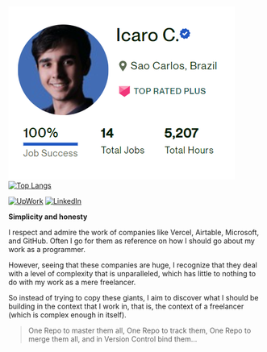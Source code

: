 
![UpWork](./upwork.png) [![Top Langs](https://github-readme-stats.vercel.app/api/top-langs/?username=asasvirtuais&hide=php)](https://github.com/anuraghazra/github-readme-stats)

[![UpWork](https://img.shields.io/badge/Upwork%20Profile-black?style=for-the-badge&logo=upwork)](https://upwork.com/fl/icarocc)
[![LinkedIn](https://img.shields.io/badge/LinkedIn-0077B5?style=for-the-badge&logo=linkedin&logoColor=white)](https://www.linkedin.com/)

**Simplicity and honesty**

I respect and admire the work of companies like Vercel, Airtable, Microsoft, and GitHub. Often I go for them as reference on how I should go about my work as a programmer.

However, seeing that these companies are huge, I recognize that they deal with a level of complexity that is unparalleled, which has little to nothing to do with my work as a mere freelancer.

So instead of trying to copy these giants, I aim to discover what I should be building in the context that I work in, that is, the context of a freelancer (which is complex enough in itself).

> One Repo to master them all, One Repo to track them, One Repo to merge them all, and in Version Control bind them...
